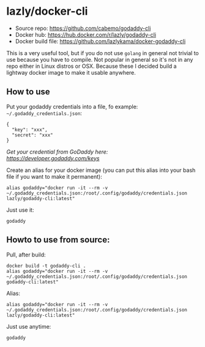 # lazly/docker-cli

- Source repo: https://github.com/cabemo/godaddy-cli
- Docker hub: https://hub.docker.com/r/lazly/godaddy-cli
- Docker build file: https://github.com/lazlykama/docker-godaddy-cli

This is a very useful tool, but if you do not use `golang` in general not trivial to use because you have to compile. Not popular in general so it's not in any repo either in Linux distros or OSX. Because these I decided build a lightway docker image to make it usable anywhere.

## How to use

Put your godaddy credentials into a file, fo example: `~/.godaddy_credentials.json`:
```
{
  "key": "xxx",
  "secret": "xxx"
}
```
_Get your credential from GoDaddy here: https://developer.godaddy.com/keys_

Create an alias for your docker image (you can put this alias into your bash file if you want to make it permanent):
```
alias godaddy="docker run -it --rm -v ~/.godaddy_credentials.json:/root/.config/godaddy/credentials.json lazly/godaddy-cli:latest"
```

Just use it:
```
godaddy
```

## Howto to use from source:

Pull, after build:
```
docker build -t godaddy-cli .
alias godaddy="docker run -it --rm -v ~/.godaddy_credentials.json:/root/.config/godaddy/credentials.json godaddy-cli:latest"
```

Alias:
```
alias godaddy="docker run -it --rm -v ~/.godaddy_credentials.json:/root/.config/godaddy/credentials.json lazly/godaddy-cli:latest"
```

Just use anytime:
```
godaddy
```
